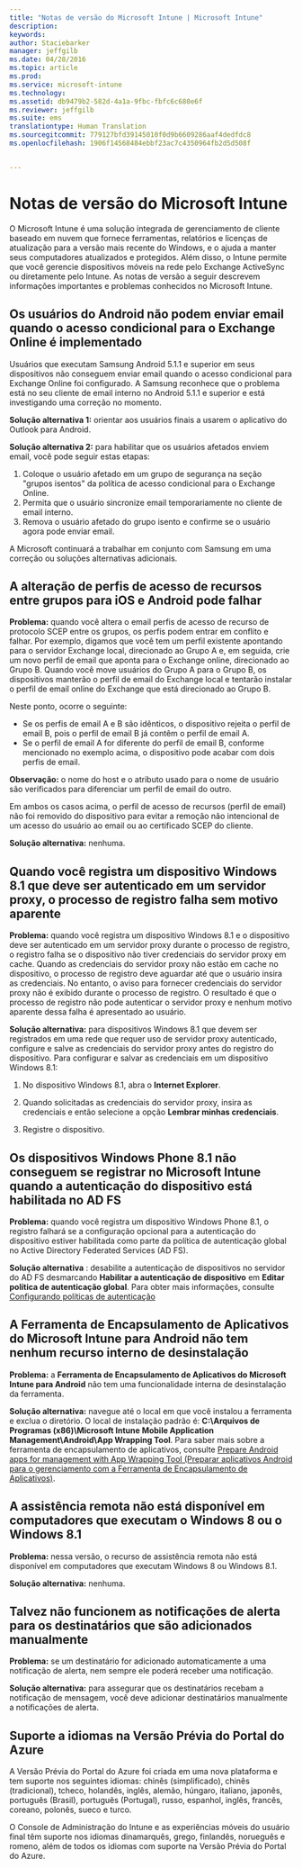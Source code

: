 ```yaml
---
title: "Notas de versão do Microsoft Intune | Microsoft Intune"
description: 
keywords: 
author: Staciebarker
manager: jeffgilb
ms.date: 04/28/2016
ms.topic: article
ms.prod: 
ms.service: microsoft-intune
ms.technology: 
ms.assetid: db9479b2-582d-4a1a-9fbc-fbfc6c680e6f
ms.reviewer: jeffgilb
ms.suite: ems
translationtype: Human Translation
ms.sourcegitcommit: 779127bfd39145010f0d9b6609286aaf4dedfdc8
ms.openlocfilehash: 1906f14568484ebbf23ac7c4350964fb2d5d508f


---
```


# Notas de versão do Microsoft Intune
O Microsoft Intune é uma solução integrada de gerenciamento de cliente baseado em nuvem que fornece ferramentas, relatórios e licenças de atualização para a versão mais recente do Windows, e o ajuda a manter seus computadores atualizados e protegidos. Além disso, o Intune permite que você gerencie dispositivos móveis na rede pelo Exchange ActiveSync ou diretamente pelo Intune. As notas de versão a seguir descrevem informações importantes e problemas conhecidos no Microsoft Intune.


## Os usuários do Android não podem enviar email quando o acesso condicional para o Exchange Online é implementado

Usuários que executam Samsung Android 5.1.1 e superior em seus dispositivos não conseguem enviar email quando o acesso condicional para Exchange Online foi configurado. A Samsung reconhece que o problema está no seu cliente de email interno no Android 5.1.1 e superior e está investigando uma correção no momento.

**Solução alternativa 1:** orientar aos usuários finais a usarem o aplicativo do Outlook para Android.

**Solução alternativa 2:** para habilitar que os usuários afetados enviem email, você pode seguir estas etapas:

1. Coloque o usuário afetado em um grupo de segurança na seção "grupos isentos" da política de acesso condicional para o Exchange Online.
2. Permita que o usuário sincronize email temporariamente no cliente de email interno.
3. Remova o usuário afetado do grupo isento e confirme se o usuário agora pode enviar email.

A Microsoft continuará a trabalhar em conjunto com Samsung em uma correção ou soluções alternativas adicionais.



## A alteração de perfis de acesso de recursos entre grupos para iOS e Android pode falhar
**Problema:** quando você altera o email perfis de acesso de recurso de protocolo SCEP entre os grupos, os perfis podem entrar em conflito e falhar. Por exemplo, digamos que você tem um perfil existente apontando para o servidor Exchange local, direcionado ao Grupo A e, em seguida, crie um novo perfil de email que aponta para o Exchange online, direcionado ao Grupo B. Quando você move usuários do Grupo A para o Grupo B, os dispositivos manterão o perfil de email do Exchange local e tentarão instalar o perfil de email online do Exchange que está direcionado ao Grupo B.

Neste ponto, ocorre o seguinte: 
* Se os perfis de email A e B são idênticos, o dispositivo rejeita o perfil de email B, pois o perfil de email B já contêm o perfil de email A.
* Se o perfil de email A for diferente do perfil de email B, conforme mencionado no exemplo acima, o dispositivo pode acabar com dois perfis de email.

**Observação:** o nome do host e o atributo usado para o nome de usuário são verificados para diferenciar um perfil de email do outro.

Em ambos os casos acima, o perfil de acesso de recursos (perfil de email) não foi removido do dispositivo para evitar a remoção não intencional de um acesso do usuário ao email ou ao certificado SCEP do cliente.

**Solução alternativa:** nenhuma.

## Quando você registra um dispositivo Windows 8.1 que deve ser autenticado em um servidor proxy, o processo de registro falha sem motivo aparente
**Problema:** quando você registra um dispositivo Windows 8.1 e o dispositivo deve ser autenticado em um servidor proxy durante o processo de registro, o registro falha se o dispositivo não tiver credenciais do servidor proxy em cache. Quando as credenciais do servidor proxy não estão em cache no dispositivo, o processo de registro deve aguardar até que o usuário insira as credenciais. No entanto, o aviso para fornecer credenciais do servidor proxy não é exibido durante o processo de registro. O resultado é que o processo de registro não pode autenticar o servidor proxy e nenhum motivo aparente dessa falha é apresentado ao usuário.

**Solução alternativa:** para dispositivos Windows 8.1 que devem ser registrados em uma rede que requer uso de servidor proxy autenticado, configure e salve as credenciais do servidor proxy antes do registro do dispositivo. Para configurar e salvar as credenciais em um dispositivo Windows 8.1:

1.  No dispositivo Windows 8.1, abra o **Internet Explorer**.

2.  Quando solicitadas as credenciais do servidor proxy, insira as credenciais e então selecione a opção **Lembrar minhas credenciais**.

3.  Registre o dispositivo.

## Os dispositivos Windows Phone 8.1 não conseguem se registrar no Microsoft Intune quando a autenticação do dispositivo está habilitada no AD FS
**Problema:** quando você registra um dispositivo Windows Phone 8.1, o registro falhará se a configuração opcional para a autenticação do dispositivo estiver habilitada como parte da política de autenticação global no Active Directory Federated Services (AD FS).

**Solução alternativa** : desabilite a autenticação de dispositivos no servidor do AD FS desmarcando **Habilitar a autenticação de dispositivo** em **Editar política de autenticação global**. Para obter mais informações, consulte [Configurando políticas de autenticação](http://technet.microsoft.com/library/dn486781.aspx)


## A Ferramenta de Encapsulamento de Aplicativos do Microsoft Intune para Android não tem nenhum recurso interno de desinstalação
**Problema:** a **Ferramenta de Encapsulamento de Aplicativos do Microsoft Intune para Android** não tem uma funcionalidade interna de desinstalação da ferramenta.

**Solução alternativa:** navegue até o local em que você instalou a ferramenta e exclua o diretório. O local de instalação padrão é: **C:\Arquivos de Programas (x86)\Microsoft Intune Mobile Application Management\Android\App Wrapping Tool**. Para saber mais sobre a ferramenta de encapsulamento de aplicativos, consulte [Prepare Android apps for management with App Wrapping Tool (Preparar aplicativos Android para o gerenciamento com a Ferramenta de Encapsulamento de Aplicativos)](/intune/deploy-use/prepare-android-apps-for-mobile-application-management-with-the-microsoft-intune-app-wrapping-tool).

## A assistência remota não está disponível em computadores que executam o Windows 8 ou o Windows 8.1
**Problema:** nessa versão, o recurso de assistência remota não está disponível em computadores que executam Windows 8 ou Windows 8.1.

**Solução alternativa:** nenhuma.

## Talvez não funcionem as notificações de alerta para os destinatários que são adicionados manualmente
**Problema:** se um destinatário for adicionado automaticamente a uma notificação de alerta, nem sempre ele poderá receber uma notificação.

**Solução alternativa:** para assegurar que os destinatários recebam a notificação de mensagem, você deve adicionar destinatários manualmente a notificações de alerta.

## Suporte a idiomas na Versão Prévia do Portal do Azure
A Versão Prévia do Portal do Azure foi criada em uma nova plataforma e tem suporte nos seguintes idiomas: chinês (simplificado), chinês (tradicional), tcheco, holandês, inglês, alemão, húngaro, italiano, japonês, português (Brasil), português (Portugal), russo, espanhol, inglês, francês, coreano, polonês, sueco e turco.

O Console de Administração do Intune e as experiências móveis do usuário final têm suporte nos idiomas dinamarquês, grego, finlandês, norueguês e romeno, além de todos os idiomas com suporte na Versão Prévia do Portal do Azure.



<!--HONumber=Jun16_HO4-->



